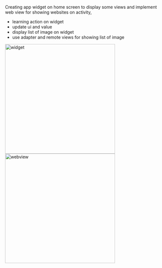 Creating app widget on home screen to display some views and implement web view for showing websites on activity, 
- learning action on widget
- update ui and value
- display list of image on widget
- use adapter and remote views for showing list of image


<img width="359" alt="widget" src="https://github.com/user-attachments/assets/0323697b-2883-4d83-947f-debf62cbb1f1">


<img width="359" alt="webview" src="https://github.com/user-attachments/assets/eded3a4a-2298-4e6d-b0dc-d6e50414c884">

